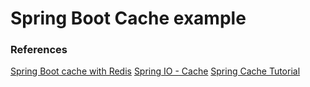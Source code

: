 # Spring Boot Cache example


### References 
[Spring Boot cache with Redis](https://medium.com/@MatthewFTech/spring-boot-cache-with-redis-56026f7da83a)
[Spring IO - Cache](https://docs.spring.io/spring-boot/docs/current/reference/html/boot-features-caching.html#boot-features-caching)
[Spring Cache Tutorial](http://www.baeldung.com/spring-cache-tutorial)